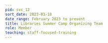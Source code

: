 ```yaml
---
pid: svc_12
sort_date: 2023-03-18
date_range: February 2023 to present
title: Libraries Summer Camp Organizing Team
role: Member
teaching: staff-focused-training
---
```

